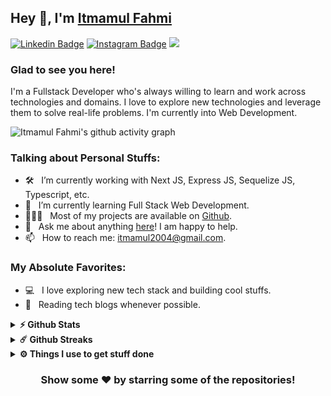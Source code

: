 ## Hey 👋, I'm [Itmamul Fahmi](https://github.com/fahmiitmamul/)

[![Linkedin Badge](https://img.shields.io/badge/-LinkedIn-0e76a8?style=flat-square&logo=Linkedin&logoColor=white)](https://www.linkedin.com/in/fahmiitmamul/)
[![Instagram Badge](https://img.shields.io/badge/-Instagram-e4405f?style=flat-square&logo=Instagram&logoColor=white)](https://instagram.com/fahmiitmamul/)
![](https://komarev.com/ghpvc/?username=fahmiitmamul)

### Glad to see you here! &nbsp;

I'm a Fullstack Developer who's always willing to learn and work across technologies and domains. I love to explore new technologies and leverage them to solve real-life problems. I'm currently into Web Development.

![Itmamul Fahmi's github activity graph](https://github-readme-activity-graph.vercel.app/graph?username=fahmiitmamul&theme=tokyo-night)

### Talking about Personal Stuffs:

- 🛠 &nbsp; I’m currently working with Next JS, Express JS, Sequelize JS, Typescript, etc.
- 🚀 &nbsp; I’m currently learning Full Stack Web Development.
- 👨🏻‍💻 &nbsp; Most of my projects are available on [Github](https://github.com/fahmiitmamul).
- 💬 &nbsp; Ask me about anything [here](https://github.com/fahmiitmamul/fahmiitmamul/issues/1)! I am happy to help.
- 📫 &nbsp; How to reach me: itmamul2004@gmail.com.
<!-- - 📝 &nbsp; Checkout my [Resume](https://github.com/iampavangandhi/iampavangandhi/blob/master/resume.pdf). -->

### My Absolute Favorites:

- 💻 &nbsp; I love exploring new tech stack and building cool stuffs.
- 📰 &nbsp; Reading tech blogs whenever possible.

<details>	
  <summary><b>⚡ Github Stats</b></summary>

  <br />
  <img height="180em" src="https://github-readme-stats.vercel.app/api?username=fahmiitmamul&show_icons=true&hide_border=true&&count_private=true&include_all_commits=true" />
  <img height="180em" src="https://github-readme-stats.vercel.app/api/top-langs/?username=fahmiitmamul&exclude_repo=KNN-Image-Classification&show_icons=true&hide_border=true&layout=compact&langs_count=8"/>
</details>

<details>	
  <summary><b>☄️ Github Streaks</b></summary>
  <br />
  <img height="180em" src="https://github-readme-streak-stats.herokuapp.com/?user=fahmiitmamul&hide_border=true" />
</details>


<details>	
  <br />
  <summary><b>⚙️ Things I use to get stuff done</b></summary>
  	<ul>
  	    <li><b>OS:</b> Windows 11</li>
	    <li><b>Laptop: </b> Dell Inspiron 15 3511 (Intel i5-11300H)</li>
  	    <li><b>Browser: </b> Microsoft Edge</li>
	    <li><b>Terminal: </b> Windows Powershell</li>
	    <li><b>Code Editor:</b> VSCode - The best editor out there.</li>
	    <li><b>To Stay Updated:</b> Linkedin and Instagram</li>
	    <br />
	</ul>	
</details>

<div align="center">

### Show some ❤️ by starring some of the repositories!

</div>

